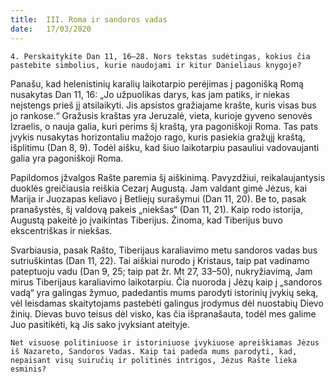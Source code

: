 ```yaml
---
title:  III. Roma ir sandoros vadas
date:   17/03/2020
---
```


`4. Perskaitykite Dan 11, 16–28. Nors tekstas sudėtingas, kokius čia pastebite simbolius, kurie naudojami ir kitur Danieliaus knygoje?`
														
Panašu, kad helenistinių karalių laikotarpio perėjimas į pagonišką Romą nusakytas Dan 11, 16: „Jo užpuolikas darys, kas jam patiks, ir niekas neįstengs prieš jį atsilaikyti. Jis apsistos gražiajame krašte, kuris visas bus jo rankose.“ Gražusis kraštas yra Jeruzalė, vieta, kurioje gyveno senovės Izraelis, o nauja galia, kuri perims šį kraštą, yra pagoniškoji Roma. Tas pats įvykis nusakytas horizontaliu mažojo rago, kuris pasiekia gražųjį kraštą, išplitimu (Dan 8, 9). Todėl aišku, kad šiuo laikotarpiu pasauliui vadovaujanti galia yra pagoniškoji Roma.

Papildomos įžvalgos Rašte paremia šį aiškinimą. Pavyzdžiui, reikalaujantysis duoklės greičiausia reiškia Cezarį Augustą. Jam valdant gimė Jėzus, kai Marija ir Juozapas keliavo į Betliejų surašymui (Dan 11, 20). Be to, pasak pranašystės, šį valdovą pakeis „niekšas“ (Dan 11, 21). Kaip rodo istorija, Augustą pakeitė jo įvaikintas Tiberijus. Žinoma, kad Tiberijus buvo ekscentriškas ir niekšas.

Svarbiausia, pasak Rašto, Tiberijaus karaliavimo metu sandoros vadas bus sutriuškintas (Dan 11, 22). Tai aiškiai nurodo į Kristaus, taip pat vadinamo pateptuoju vadu (Dan 9, 25; taip pat žr. Mt 27, 33–50), nukryžiavimą, Jam mirus Tiberijaus karaliavimo laikotarpiu. Čia nuoroda į Jėzų kaip į „sandoros vadą“ yra galingas žymuo, padedantis mums parodyti istorinių įvykių seką, vėl leisdamas skaitytojams pastebėti galingus įrodymus dėl nuostabių Dievo žinių. Dievas buvo teisus dėl visko, kas čia išpranašauta, todėl mes galime Juo pasitikėti, ką Jis sako įvyksiant ateityje.

`Net visuose politiniuose ir istoriniuose įvykiuose apreiškiamas Jėzus iš Nazareto, Sandoros Vadas. Kaip tai padeda mums parodyti, kad, nepaisant visų suiručių ir politinės intrigos, Jėzus Rašte lieka esminis?`
